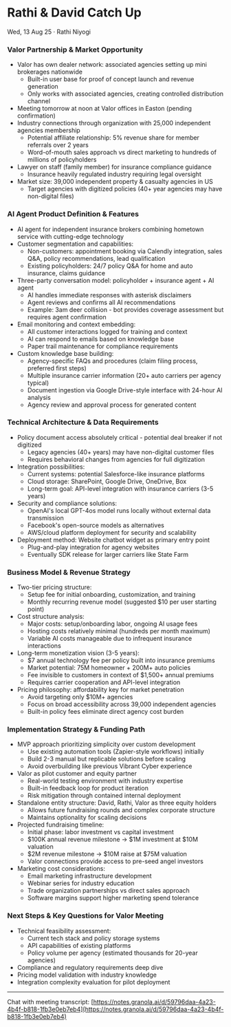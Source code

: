 # Rathi & David Catch Up

Wed, 13 Aug 25 · Rathi Niyogi

### Valor Partnership & Market Opportunity

- Valor has own dealer network: associated agencies setting up mini brokerages nationwide
  - Built-in user base for proof of concept launch and revenue generation
  - Only works with associated agencies, creating controlled distribution channel
- Meeting tomorrow at noon at Valor offices in Easton (pending confirmation)
- Industry connections through organization with 25,000 independent agencies membership
  - Potential affiliate relationship: 5% revenue share for member referrals over 2 years
  - Word-of-mouth sales approach vs direct marketing to hundreds of millions of policyholders
- Lawyer on staff (family member) for insurance compliance guidance
  - Insurance heavily regulated industry requiring legal oversight
- Market size: 39,000 independent property & casualty agencies in US
  - Target agencies with digitized policies (40+ year agencies may have non-digital files)

### AI Agent Product Definition & Features

- AI agent for independent insurance brokers combining hometown service with cutting-edge technology
- Customer segmentation and capabilities:
  - Non-customers: appointment booking via Calendly integration, sales Q&A, policy recommendations, lead qualification
  - Existing policyholders: 24/7 policy Q&A for home and auto insurance, claims guidance
- Three-party conversation model: policyholder + insurance agent + AI agent
  - AI handles immediate responses with asterisk disclaimers
  - Agent reviews and confirms all AI recommendations
  - Example: 3am deer collision - bot provides coverage assessment but requires agent confirmation
- Email monitoring and context embedding:
  - All customer interactions logged for training and context
  - AI can respond to emails based on knowledge base
  - Paper trail maintenance for compliance requirements
- Custom knowledge base building:
  - Agency-specific FAQs and procedures (claim filing process, preferred first steps)
  - Multiple insurance carrier information (20+ auto carriers per agency typical)
  - Document ingestion via Google Drive-style interface with 24-hour AI analysis
  - Agency review and approval process for generated content

### Technical Architecture & Data Requirements

- Policy document access absolutely critical - potential deal breaker if not digitized
  - Legacy agencies (40+ years) may have non-digital customer files
  - Requires behavioral changes from agencies for full digitization
- Integration possibilities:
  - Current systems: potential Salesforce-like insurance platforms
  - Cloud storage: SharePoint, Google Drive, OneDrive, Box
  - Long-term goal: API-level integration with insurance carriers (3-5 years)
- Security and compliance solutions:
  - OpenAI's local GPT-4os model runs locally without external data transmission
  - Facebook's open-source models as alternatives
  - AWS/cloud platform deployment for security and scalability
- Deployment method: Website chatbot widget as primary entry point
  - Plug-and-play integration for agency websites
  - Eventually SDK release for larger carriers like State Farm

### Business Model & Revenue Strategy

- Two-tier pricing structure:
  - Setup fee for initial onboarding, customization, and training
  - Monthly recurring revenue model (suggested $10 per user starting point)
- Cost structure analysis:
  - Major costs: setup/onboarding labor, ongoing AI usage fees
  - Hosting costs relatively minimal (hundreds per month maximum)
  - Variable AI costs manageable due to infrequent insurance interactions
- Long-term monetization vision (3-5 years):
  - $7 annual technology fee per policy built into insurance premiums
  - Market potential: 75M homeowner + 200M+ auto policies
  - Fee invisible to customers in context of $1,500+ annual premiums
  - Requires carrier cooperation and API-level integration
- Pricing philosophy: affordability key for market penetration
  - Avoid targeting only $10M+ agencies
  - Focus on broad accessibility across 39,000 independent agencies
  - Built-in policy fees eliminate direct agency cost burden

### Implementation Strategy & Funding Path

- MVP approach prioritizing simplicity over custom development
  - Use existing automation tools (Zapier-style workflows) initially
  - Build 2-3 manual but replicable solutions before scaling
  - Avoid overbuilding like previous Vibrant Cyber experience
- Valor as pilot customer and equity partner
  - Real-world testing environment with industry expertise
  - Built-in feedback loop for product iteration
  - Risk mitigation through contained internal deployment
- Standalone entity structure: David, Rathi, Valor as three equity holders
  - Allows future fundraising rounds and complex corporate structure
  - Maintains optionality for scaling decisions
- Projected fundraising timeline:
  - Initial phase: labor investment vs capital investment
  - $100K annual revenue milestone → $1M investment at $10M valuation
  - $2M revenue milestone → $10M raise at $75M valuation
  - Valor connections provide access to pre-seed angel investors
- Marketing cost considerations:
  - Email marketing infrastructure development
  - Webinar series for industry education
  - Trade organization partnerships vs direct sales approach
  - Software margins support higher marketing spend tolerance

### Next Steps & Key Questions for Valor Meeting

- Technical feasibility assessment:
  - Current tech stack and policy storage systems
  - API capabilities of existing platforms
  - Policy volume per agency (estimated thousands for 20-year agencies)
- Compliance and regulatory requirements deep dive
- Pricing model validation with industry knowledge
- Integration complexity evaluation for pilot deployment

---

Chat with meeting transcript: [https://notes.granola.ai/d/59796daa-4a23-4b4f-b818-1fb3e0eb7eb4](https://notes.granola.ai/d/59796daa-4a23-4b4f-b818-1fb3e0eb7eb4)